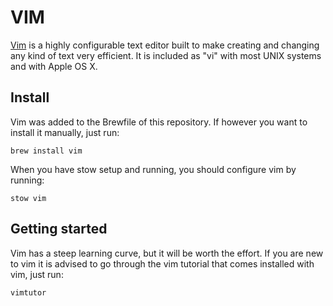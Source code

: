 VIM
===

[Vim](http://www.vim.org/) is a highly configurable text editor built to make creating and changing any kind of text very efficient. It is included as "vi" with most UNIX systems and with Apple OS X.

Install
-------

Vim was added to the Brewfile of this repository. If however you want to install it manually, just run:

    brew install vim

When you have stow setup and running, you should configure vim by running:

    stow vim

Getting started
---------------

Vim has a steep learning curve, but it will be worth the effort. If you are new to vim it is advised to go through the vim tutorial that comes installed with vim, just run:

    vimtutor
